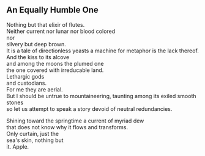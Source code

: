 An Equally Humble One
---------------------
Nothing but that elixir of flutes.  
Neither current nor lunar nor blood colored  
nor  
silvery but deep brown.  
It is a tale of directionless yeasts a machine for metaphor is the lack thereof.  
And the kiss to its alcove  
and among the moons the plumed one  
the one covered with irreducable land.  
Lethargic gods  
and custodians.  
For me they are aerial.  
But I should be untrue to mountaineering, taunting among its exiled smooth stones  
so let us attempt to speak a story devoid of neutral redundancies.  
  
Shining toward the springtime a current of myriad dew  
that does not know why it flows and transforms.  
Only curtain, just the  
sea's skin, nothing but  
it. Apple.  
